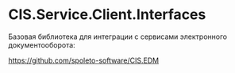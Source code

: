 # CIS.Service.Client.Interfaces

Базовая библиотека для интеграции с сервисами электронного документооборота:

https://github.com/spoleto-software/CIS.EDM

